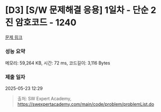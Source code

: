 # [D3] [S/W 문제해결 응용] 1일차 - 단순 2진 암호코드 - 1240 

[문제 링크](https://swexpertacademy.com/main/code/problem/problemDetail.do?contestProbId=AV15FZuqAL4CFAYD) 

### 성능 요약

메모리: 59,264 KB, 시간: 72 ms, 코드길이: 3,116 Bytes

### 제출 일자

2025-05-23 12:29



> 출처: SW Expert Academy, https://swexpertacademy.com/main/code/problem/problemList.do